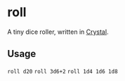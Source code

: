 # roll

A tiny dice roller, written in [Crystal](https://crystal-lang.org/).

## Usage

`roll d20`
`roll 3d6+2`
`roll 1d4 1d6 1d8`
